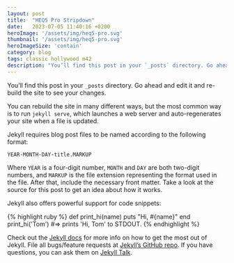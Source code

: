 ```yaml
---
layout: post
title:  "HEQ5 Pro Stripdown"
date:   2023-07-05 11:40:16 +0200
heroImage: '/assets/img/heq5-pro.svg'
thumbnail: '/assets/img/heq5-pro.svg'
heroImageSize: 'contain'
category: blog
tags: classic hollywood m42
description: "You’ll find this post in your `_posts` directory. Go ahead and edit it and re-build the site to see your changes."
---
```


You’ll find this post in your `_posts` directory. Go ahead and edit it and re-build the site to see your changes. 
 
<!--more-->

You can rebuild the site in many different ways, but the most common way is to run `jekyll serve`, which launches a web server and auto-regenerates your site when a file is updated.

Jekyll requires blog post files to be named according to the following format:

`YEAR-MONTH-DAY-title.MARKUP`

Where `YEAR` is a four-digit number, `MONTH` and `DAY` are both two-digit numbers, and `MARKUP` is the file extension representing the format used in the file. After that, include the necessary front matter. Take a look at the source for this post to get an idea about how it works.

Jekyll also offers powerful support for code snippets:

{% highlight ruby %}
def print_hi(name)
  puts "Hi, #{name}"
end
print_hi('Tom')
#=> prints 'Hi, Tom' to STDOUT.
{% endhighlight %}

Check out the [Jekyll docs][jekyll-docs] for more info on how to get the most out of Jekyll. File all bugs/feature requests at [Jekyll’s GitHub repo][jekyll-gh]. If you have questions, you can ask them on [Jekyll Talk][jekyll-talk].

[jekyll-docs]: https://jekyllrb.com/docs/home
[jekyll-gh]:   https://github.com/jekyll/jekyll
[jekyll-talk]: https://talk.jekyllrb.com/
